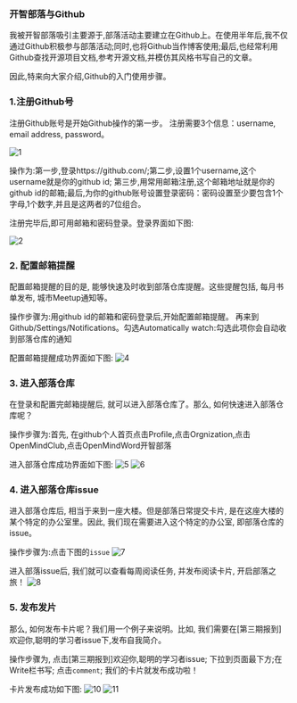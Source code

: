 ###  开智部落与Github

我被开智部落吸引主要源于,部落活动主要建立在Github上。在使用半年后,我不仅通过Github积极参与部落活动;同时,也将Github当作博客使用;最后,也经常利用Github查找开源项目文档,参考开源文档,并模仿其风格书写自己的文章。

因此,特来向大家介绍,Github的入门使用步骤。

### 1.注册Github号

注册Github账号是开始Github操作的第一步。
注册需要3个信息：username, email address, password。


![1](https://cloud.githubusercontent.com/assets/19412465/24949348/dcfb311c-1f9f-11e7-9fb7-3dbba314d4cd.png)

操作为:第一步,登录https://github.com/;第二步,设置1个username,这个username就是你的github id;
第三步,用常用邮箱注册,这个邮箱地址就是你的github id的邮箱;最后,为你的github账号设置登录密码：密码设置至少要包含1个字母,1个数字,并且是这两者的7位组合。

注册完毕后,即可用邮箱和密码登录。登录界面如下图:

![2](https://cloud.githubusercontent.com/assets/19412465/24949376/f5f6b84e-1f9f-11e7-8184-921253833e34.png)

### 2. 配置邮箱提醒
配置邮箱提醒的目的是, 能够快速及时收到部落仓库提醒。这些提醒包括, 
每月书单发布, 城市Meetup通知等。

操作步骤为:用github id的邮箱和密码登录后,开始配置邮箱提醒。
再来到Github/Settings/Notifications。勾选Automatically watch:勾选此项你会自动收到部落仓库的通知

配置邮箱提醒成功界面如下图:
![4](https://cloud.githubusercontent.com/assets/19412465/24986588/b0fe3eea-202d-11e7-9ca0-2f2cc1ecbe18.png)


### 3. 进入部落仓库
在登录和配置完邮箱提醒后, 就可以进入部落仓库了。那么, 如何快速进入部落仓库呢？

操作步骤为:首先, 在github个人首页点击Profile,点击Orgnization,点击OpenMindClub,点击OpenMindWord开智部落

进入部落仓库成功界面如下图:
![5](https://cloud.githubusercontent.com/assets/19412465/24989858/3ec4f994-2042-11e7-92ab-7d39872719d1.png)
![6](https://cloud.githubusercontent.com/assets/19412465/24989866/51ac2a78-2042-11e7-83d4-683da4f651dc.png)



### 4. 进入部落仓库issue
进入部落仓库后, 相当于来到一座大楼。但是部落日常提交卡片, 是在这座大楼的某个特定的办公室里。因此, 我们现在需要进入这个特定的办公室, 即部落仓库的issue。

操作步骤为:点击下图的`issue`
![7](https://cloud.githubusercontent.com/assets/19412465/24989878/5f958e2c-2042-11e7-8678-14ca9c89e1ff.png)

进入部落issue后, 我们就可以查看每周阅读任务, 并发布阅读卡片, 开启部落之旅！
![8](https://cloud.githubusercontent.com/assets/19412465/25078919/550c947a-236a-11e7-8452-a7121ffd378c.png)


### 5. 发布发片
那么, 如何发布卡片呢？我们用一个例子来说明。比如, 我们需要在[第三期报到] 欢迎你,聪明的学习者issue下,发布自我简介。

操作步骤为, 点击[第三期报到]欢迎你,聪明的学习者issue;
下拉到页面最下方;在Write栏书写; 点击`comment`; 我们的卡片就发布成功啦！

卡片发布成功如下图:
![10](https://cloud.githubusercontent.com/assets/19412465/24989960/05cdf158-2043-11e7-8b28-3c3151819f54.png)
![11](https://cloud.githubusercontent.com/assets/19412465/24989963/0820b1de-2043-11e7-9305-72fd73a71f42.png)



